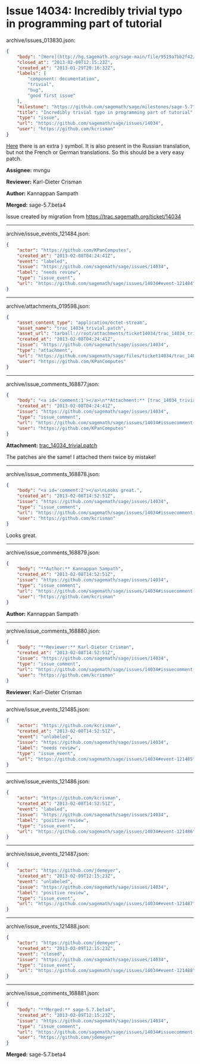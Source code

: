 # Issue 14034: Incredibly trivial typo in programming part of tutorial

archive/issues_013830.json:
```json
{
    "body": "[Here](http://hg.sagemath.org/sage-main/file/9519a7bb2f42/doc/en/tutorial/programming.rst#l55) there is an extra `}` symbol.  It is also present in the Russian translation, but not the French or German translations.  So this should be a very easy patch.\n\n**Assignee:** mvngu\n\n**Reviewer:** Karl-Dieter Crisman\n\n**Author:** Kannappan Sampath\n\n**Merged:** sage-5.7.beta4\n\nIssue created by migration from https://trac.sagemath.org/ticket/14034\n\n",
    "closed_at": "2013-02-09T12:15:23Z",
    "created_at": "2013-01-29T20:16:32Z",
    "labels": [
        "component: documentation",
        "trivial",
        "bug",
        "good first issue"
    ],
    "milestone": "https://github.com/sagemath/sage/milestones/sage-5.7",
    "title": "Incredibly trivial typo in programming part of tutorial",
    "type": "issue",
    "url": "https://github.com/sagemath/sage/issues/14034",
    "user": "https://github.com/kcrisman"
}
```
[Here](http://hg.sagemath.org/sage-main/file/9519a7bb2f42/doc/en/tutorial/programming.rst#l55) there is an extra `}` symbol.  It is also present in the Russian translation, but not the French or German translations.  So this should be a very easy patch.

**Assignee:** mvngu

**Reviewer:** Karl-Dieter Crisman

**Author:** Kannappan Sampath

**Merged:** sage-5.7.beta4

Issue created by migration from https://trac.sagemath.org/ticket/14034





---

archive/issue_events_121484.json:
```json
{
    "actor": "https://github.com/KPanComputes",
    "created_at": "2013-02-08T04:24:41Z",
    "event": "labeled",
    "issue": "https://github.com/sagemath/sage/issues/14034",
    "label": "needs review",
    "type": "issue_event",
    "url": "https://github.com/sagemath/sage/issues/14034#event-121484"
}
```



---

archive/attachments_019598.json:
```json
{
    "asset_content_type": "application/octet-stream",
    "asset_name": "trac_14034_trivial.patch",
    "asset_url": "tarball://root/attachments/ticket14034/trac_14034_trivial.patch",
    "created_at": "2013-02-08T04:24:41Z",
    "issue": "https://github.com/sagemath/sage/issues/14034",
    "type": "attachment",
    "url": "https://github.com/sagemath/sage/files/ticket14034/trac_14034_trivial.patch",
    "user": "https://github.com/KPanComputes"
}
```



---

archive/issue_comments_168877.json:
```json
{
    "body": "<a id='comment:1'></a>\n**Attachment:** [trac_14034_trivial.patch](https://github.com/sagemath/sage/files/ticket14034/trac_14034_trivial.patch)\n\nThe patches are the same! I attached them twice by mistake!",
    "created_at": "2013-02-08T04:24:41Z",
    "issue": "https://github.com/sagemath/sage/issues/14034",
    "type": "issue_comment",
    "url": "https://github.com/sagemath/sage/issues/14034#issuecomment-168877",
    "user": "https://github.com/KPanComputes"
}
```

<a id='comment:1'></a>
**Attachment:** [trac_14034_trivial.patch](https://github.com/sagemath/sage/files/ticket14034/trac_14034_trivial.patch)

The patches are the same! I attached them twice by mistake!



---

archive/issue_comments_168878.json:
```json
{
    "body": "<a id='comment:2'></a>\nLooks great.",
    "created_at": "2013-02-08T14:52:51Z",
    "issue": "https://github.com/sagemath/sage/issues/14034",
    "type": "issue_comment",
    "url": "https://github.com/sagemath/sage/issues/14034#issuecomment-168878",
    "user": "https://github.com/kcrisman"
}
```

<a id='comment:2'></a>
Looks great.



---

archive/issue_comments_168879.json:
```json
{
    "body": "**Author:** Kannappan Sampath",
    "created_at": "2013-02-08T14:52:51Z",
    "issue": "https://github.com/sagemath/sage/issues/14034",
    "type": "issue_comment",
    "url": "https://github.com/sagemath/sage/issues/14034#issuecomment-168879",
    "user": "https://github.com/kcrisman"
}
```

**Author:** Kannappan Sampath



---

archive/issue_comments_168880.json:
```json
{
    "body": "**Reviewer:** Karl-Dieter Crisman",
    "created_at": "2013-02-08T14:52:51Z",
    "issue": "https://github.com/sagemath/sage/issues/14034",
    "type": "issue_comment",
    "url": "https://github.com/sagemath/sage/issues/14034#issuecomment-168880",
    "user": "https://github.com/kcrisman"
}
```

**Reviewer:** Karl-Dieter Crisman



---

archive/issue_events_121485.json:
```json
{
    "actor": "https://github.com/kcrisman",
    "created_at": "2013-02-08T14:52:51Z",
    "event": "unlabeled",
    "issue": "https://github.com/sagemath/sage/issues/14034",
    "label": "needs review",
    "type": "issue_event",
    "url": "https://github.com/sagemath/sage/issues/14034#event-121485"
}
```



---

archive/issue_events_121486.json:
```json
{
    "actor": "https://github.com/kcrisman",
    "created_at": "2013-02-08T14:52:51Z",
    "event": "labeled",
    "issue": "https://github.com/sagemath/sage/issues/14034",
    "label": "positive review",
    "type": "issue_event",
    "url": "https://github.com/sagemath/sage/issues/14034#event-121486"
}
```



---

archive/issue_events_121487.json:
```json
{
    "actor": "https://github.com/jdemeyer",
    "created_at": "2013-02-09T12:15:23Z",
    "event": "unlabeled",
    "issue": "https://github.com/sagemath/sage/issues/14034",
    "label": "positive review",
    "type": "issue_event",
    "url": "https://github.com/sagemath/sage/issues/14034#event-121487"
}
```



---

archive/issue_events_121488.json:
```json
{
    "actor": "https://github.com/jdemeyer",
    "created_at": "2013-02-09T12:15:23Z",
    "event": "closed",
    "issue": "https://github.com/sagemath/sage/issues/14034",
    "type": "issue_event",
    "url": "https://github.com/sagemath/sage/issues/14034#event-121488"
}
```



---

archive/issue_comments_168881.json:
```json
{
    "body": "**Merged:** sage-5.7.beta4",
    "created_at": "2013-02-09T12:15:23Z",
    "issue": "https://github.com/sagemath/sage/issues/14034",
    "type": "issue_comment",
    "url": "https://github.com/sagemath/sage/issues/14034#issuecomment-168881",
    "user": "https://github.com/jdemeyer"
}
```

**Merged:** sage-5.7.beta4
